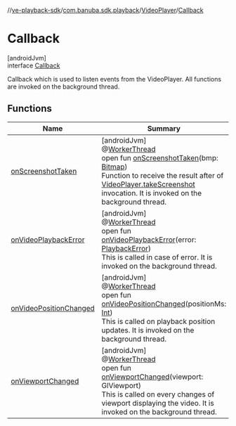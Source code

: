 //[ve-playback-sdk](../../../../index.md)/[com.banuba.sdk.playback](../../index.md)/[VideoPlayer](../index.md)/[Callback](index.md)

# Callback

[androidJvm]\
interface [Callback](index.md)

Callback which is used to listen events from the VideoPlayer. All functions are invoked on the background thread.

## Functions

| Name | Summary |
|---|---|
| [onScreenshotTaken](on-screenshot-taken.md) | [androidJvm]<br>@[WorkerThread](https://developer.android.com/reference/kotlin/androidx/annotation/WorkerThread.html)<br>open fun [onScreenshotTaken](on-screenshot-taken.md)(bmp: [Bitmap](https://developer.android.com/reference/kotlin/android/graphics/Bitmap.html))<br>Function to receive the result after of [VideoPlayer.takeScreenshot](../take-screenshot.md) invocation. It is invoked on the background thread. |
| [onVideoPlaybackError](on-video-playback-error.md) | [androidJvm]<br>@[WorkerThread](https://developer.android.com/reference/kotlin/androidx/annotation/WorkerThread.html)<br>open fun [onVideoPlaybackError](on-video-playback-error.md)(error: [PlaybackError](../../-playback-error/index.md))<br>This is called in case of error. It is invoked on the background thread. |
| [onVideoPositionChanged](on-video-position-changed.md) | [androidJvm]<br>@[WorkerThread](https://developer.android.com/reference/kotlin/androidx/annotation/WorkerThread.html)<br>open fun [onVideoPositionChanged](on-video-position-changed.md)(positionMs: [Int](https://kotlinlang.org/api/latest/jvm/stdlib/kotlin/-int/index.html))<br>This is called on playback position updates. It is invoked on the background thread. |
| [onViewportChanged](on-viewport-changed.md) | [androidJvm]<br>@[WorkerThread](https://developer.android.com/reference/kotlin/androidx/annotation/WorkerThread.html)<br>open fun [onViewportChanged](on-viewport-changed.md)(viewport: GlViewport)<br>This is called on every changes of viewport displaying the video. It is invoked on the background thread. |
